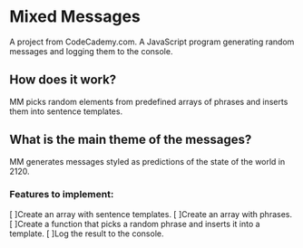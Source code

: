 # Mixed Messages
A project from CodeCademy.com. A JavaScript program generating random messages and logging them to the console.

## How does it work?
MM picks random elements from predefined arrays of phrases and inserts them into sentence templates.

## What is the main theme of the messages?
MM generates messages styled as predictions of the state of the world in 2120.

### Features to implement:
[ ]Create an array with sentence templates.
[ ]Create an array with phrases.
[ ]Create a function that picks a random phrase and inserts it into a template.
[ ]Log the result to the console.
